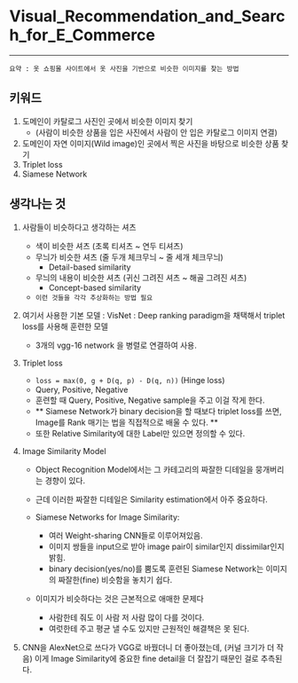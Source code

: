 # Visual_Recommendation_and_Search_for_E_Commerce #
---
`요약 : 옷 쇼핑몰 사이트에서 옷 사진을 기반으로 비슷한 이미지를 찾는 방법`
## 키워드 ##
1. 도메인이 카탈로그 사진인 곳에서 비슷한 이미지 찾기 
    - (사람이 비슷한 상품을 입은 사진에서 사람이 안 입은 카탈로그 이미지 연결)
2. 도메인이 자연 이미지(Wild image)인 곳에서 찍은 사진을 바탕으로 비슷한 상품 찾기
3. Triplet loss
4. Siamese Network

## 생각나는 것 ##
1. 사람들이 비슷하다고 생각하는 셔츠
    - 색이 비슷한 셔츠 (초록 티셔츠 ~ 연두 티셔츠)
    - 무늬가 비슷한 셔츠 (줄 두개 체크무늬 ~ 줄 세개 체크무늬) 
        - Detail-based similarity
    - 무늬의 내용이 비슷한 셔츠 (귀신 그려진 셔츠 ~ 해골 그려진 셔츠)    
        - Concept-based similarity
    - `이런 것들을 각각 추상화하는 방법 필요`
    
2. 여기서 사용한 기본 모델 : VisNet : Deep ranking paradigm을 채택해서 triplet loss를 사용해 훈련한 모델
    - 3개의 vgg-16 network 을 병렬로 연결하여 사용.

3. Triplet loss
    - `loss = max(0, g + D(q, p) - D(q, n))` (Hinge loss)
    - Query, Positive, Negative
    - 훈련할 때 Query, Positive, Negative sample을 주고 이걸 작게 한다. 
    - ** Siamese Network가 binary decision을 할 때보다 triplet loss를 쓰면, Image를 Rank 매기는 법을 직접적으로 배울 수 있다. ** 
    - 또한 Relative Similarity에 대한 Label만 있으면 정의할 수 있다.   
4. Image Similarity Model
    - Object Recognition Model에서는 그 카테고리의 짜잘한 디테일을 뭉개버리는 경향이 있다.
    - 근데 이러한 짜잘한 디테일은 Similarity estimation에서 아주 중요하다. 
    
    - Siamese Networks for Image Similarity:
        - 여러 Weight-sharing CNN들로 이루어져있음.
        - 이미지 쌍들을 input으로 받아 image pair이 similar인지 dissimilar인지 밝힘.
        - binary decision(yes/no)를 뿜도록 훈련된 Siamese Network는 이미지의 짜잘한(fine) 비슷함을 놓치기 쉽다.

    -  이미지가 비슷하다는 것은 근본적으로 애매한 문제다
        - 사람한테 줘도 이 사람 저 사람 많이 다를 것이다.
        - 여럿한테 주고 평균 낼 수도 있지만 근원적인 해결책은 못 된다.

5. CNN을 AlexNet으로 쓰다가 VGG로 바꿨더니 더 좋아졌는데, (커널 크기가 더 작음) 이게 Image Similarity에 중요한 fine detail을 더 잘잡기 때문인 걸로 추측된다. 